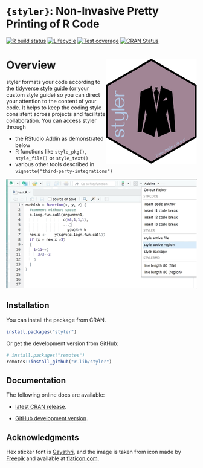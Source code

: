 
<!-- README.md is generated from README.Rmd. Please edit that file -->

# `{styler}`: Non-Invasive Pretty Printing of R Code

<!-- badges: start -->

[![R build
status](https://github.com/r-lib/styler/workflows/R-CMD-check/badge.svg)](https://github.com/r-lib/styler/actions)
[![Lifecycle](https://img.shields.io/badge/lifecycle-stable-brightgreen.svg)](https://lifecycle.r-lib.org/articles/stages.html)
[![Test
coverage](https://codecov.io/gh/r-lib/styler/branch/main/graph/badge.svg)](https://app.codecov.io/gh/r-lib/styler?branch=main)
[![CRAN
Status](https://www.r-pkg.org/badges/version/styler)](https://cran.r-project.org/package=styler)

<!-- badges: end -->

# Overview <img src="man/figures/logo.png" align="right" width="240" />

styler formats your code according to the [tidyverse style
guide](https://style.tidyverse.org) (or your custom style guide) so you
can direct your attention to the content of your code. It helps to keep
the coding style consistent across projects and facilitate
collaboration. You can access styler through

- the RStudio Addin as demonstrated below
- R functions like `style_pkg()`, `style_file()` or `style_text()`
- various other tools described in
  `vignette("third-party-integrations")`

<img src="https://raw.githubusercontent.com/lorenzwalthert/some_raw_data/master/styler_0.1.gif" width="650px" />

## Installation

You can install the package from CRAN.

``` r
install.packages("styler")
```

Or get the development version from GitHub:

``` r
# install.packages("remotes")
remotes::install_github("r-lib/styler")
```

## Documentation

The following online docs are available:

- [latest CRAN release](https://styler.r-lib.org).

- [GitHub development version](https://styler.r-lib.org/dev/).

## Acknowledgments

Hex sticker font is
[Gayathri](https://fonts.google.com/specimen/Gayathri), and the image is
taken from icon made by [Freepik](https://www.freepik.com) and available
at [flaticon.com](https://www.flaticon.com/free-icon/suit).

